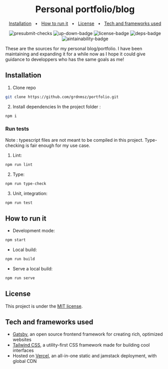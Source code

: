 <h1 align="center">Personal portfolio/blog</h1>

<p align="center">
    <a href="#installation">Installation</a>
    &nbsp; • &nbsp;
    <a href="#how-to-run-it">How to run it</a>
    &nbsp; • &nbsp;
    <a href="#license">License</a>
    &nbsp; • &nbsp;
    <a href="#tech-and-frameworks-used">Tech and frameworks used</a>
</p>

<p align="center">
  <img src="https://github.com/grdnmsz/portfolio/actions/workflows/checks.yml/badge.svg" alt="presubmit-checks" />
  <img src="https://img.shields.io/website-up-down-green-red/https/gordonmes.dev.svg?label=gordonmes.dev" alt="up-down-badge"/>
  <img src="https://img.shields.io/github/license/grdnmsz/portfolio" alt="license-badge">
  <img src="https://badges.depfu.com/badges/cd7c0211dda141c2ffb2658d1e9c5d9c/count.svg" alt="deps-badge" />
  <img src="https://api.codeclimate.com/v1/badges/ace1cdeba85dbc7f3b41/maintainability" alt="aintainability-badge"/>
</p>

These are the sources for my personal blog/portfolio. I have been maintaining and expanding it for a while now as I hope it could give guidance to developpers who has the same goals as me!

## Installation

1. Clone repo

```bash
git clone https://github.com/grdnmsz/portfolio.git
```

2. Install dependencies
   In the project folder :

```bash
npm i
```

### Run tests

Note : typescript files are not meant to be compiled in this project. Type-checking is fair enough for my use case.

1. Lint:

```bash
npm run lint
```

2. Type:

```bash
npm run type-check
```

3. Unit, integration:

```bash
npm run test
```

## How to run it

- Development mode:

```bash
npm start
```

- Local build:

```bash
npm run build
```

- Serve a local build:

```bash
npm run serve
```

## License

This project is under the [MIT license](https://github.com/grdnmsz/portfolio/blob/master/LICENSE).

## Tech and frameworks used

- [Gatsby](https://www.gatsbyjs.com/), an open source frontend framework for creating rich, optimized websites
- [Tailwind CSS](https://tailwindcss.com/), a utility-first CSS framework made for building cool interfaces
- Hosted on [Vercel](https://vercel.com), an all-in-one static and jamstack deployment, with global CDN
